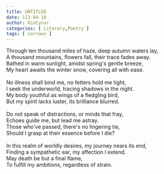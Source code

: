 ```yaml
---
title: UNTITLED
date: 113-04-10
author: RinCynar
categories: [ Literary,Poetry ]
tags: [ sorrows ]
---
```


Through ten thousand miles of haze, deep autumn waters lay,
<br>
A thousand mountains, flowers fall, their trace fades away.
<br>
Bathed in warm sunlight, amidst spring's gentle breeze,
<br>
My heart awaits the winter snow, covering all with ease.
<br>
<br>
No illness shall bind me, no fetters hold me tight,
<br>
I seek the underworld, tracing shadows in the night.
<br>
My body youthful as wings of a fledgling bird,
<br>
But my spirit lacks luster, its brilliance blurred.
<br>
<br>
Do not speak of distractions, or minds that fray,
<br>
Echoes guide me, but lead me astray.
<br>
Those who've passed, there's no lingering tie,
<br>
Should I grasp at their essence before I die?
<br>
<br>
In this realm of worldly desires, my journey nears its end,
<br>
Finding a sympathetic ear, my affection I extend.
<br>
May death be but a final flame,
<br>
To fulfill my ambitions, regardless of strain.